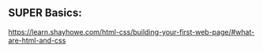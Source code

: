 ## SUPER Basics:
https://learn.shayhowe.com/html-css/building-your-first-web-page/#what-are-html-and-css
